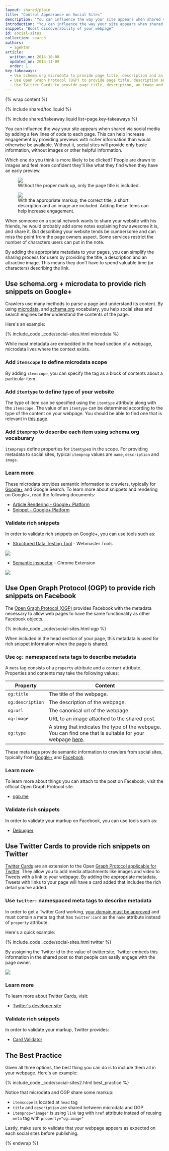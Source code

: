 ```yaml
---
layout: shared/plain
title: "Control Appearance on Social Sites"
description: "You can influence the way your site appears when shared via social media by adding a few lines of code to each page. This can help bring more people to your site by providing previews with richer information than would otherwise be available."
introduction: "You can influence the way your site appears when shared via social media by adding a few lines of code to each page. This can help bring more people to your site by providing previews with richer information than would otherwise be available."
snippet: "Boost discoverability of your webpage"
id: social-sites
collection: search
authors:
  - agektmr
article:
  written_on: 2014-10-08
  updated_on: 2014-11-09
  order: 1
key-takeaways:
  - Use schema.org microdata to provide page title, description and an image for Google+.
  - Use Open Graph Protocol (OGP) to provide page title, description and an image for Facebook.
  - Use Twitter Cards to provide page title, description, an image and a Twitter id for Twitter.
---
```


{% wrap content %}

{% include shared/toc.liquid %}

{% include shared/takeaway.liquid list=page.key-takeaways %}

You can influence the way your site appears when shared via social media by
adding a few lines of code to each page. This can help increase engagement by
providing previews with richer information than would otherwise be available.
Without it, social sites will provide only basic information, without images or
other helpful information.

Which one do you think is more likely to be clicked? People are drawn to images
and feel more confident they'll like what they find when they have an early
preview.

<div class="clear g-wide--pull-1">
  <div class="g--half">
    <figure class="fluid">
      <img src="imgs/gplus-snippet-1.png" srcset="imgs/gplus-snippet-1.png 1x,
       imgs/gplus-snippet-1-2x.png 2x" />
      <figcaption>Without the proper mark up, only the page title is
       included.</figcaption>
    </figure>
  </div>
  <div class="g--half g--last">
    <figure class="fluid">
      <img src="imgs/gplus-snippet-2.png" srcset="imgs/gplus-snippet-2.png 1x,
       imgs/gplus-snippet-2-2x.png 2x" />
      <figcaption>With the appropriate markup, the correct title, a short
       description and an image are included. Adding these items can help
       increase engagement.</figcaption>
    </figure>
  </div>
</div>

When someone on a social network wants to share your website with his friends,
he would probably add some notes explaining how awesome it is, and share it.
But describing your website tends be cumbersome and can miss the point from the
page owners aspect. Some services restrict the number of characters users can
put in the note.

By adding the appropriate metadata to your pages, you can simplify the sharing
process for users by providing the title, a description and an attractive
image. This means they don't have to spend valuable time (or characters)
describing the link.

## Use schema.org + microdata to provide rich snippets on Google+
Crawlers use many methods to parse a page and understand its content. By using
[microdata](http://www.w3.org/TR/microdata/), and
[schema.org](https://schema.org/) vocabulary, you help social sites and search
engines better understand the contents of the page.

Here's an example:

{% include_code _code/social-sites.html microdata %}

While most metadata are embedded in the head section of a webpage, microdata
lives where the context exists.

### Add `itemscope` to define microdata scope
By adding `itemscope`, you can specify the tag as a block of contents about a
particular item.

### Add `itemtype` to define type of your website
The type of item can be specified using the `itemtype` attribute along with the
`itemscope`. The value of an `itemtype` can be determined according to the type
of the content on your webpage. You should be able to find one that is relevant
in [this page](http://schema.org/docs/full.html).

### Add `itemprop` to describe each item using schema.org vocaburary
`itemprop`s define properties for `itemtype`s in the scope. For providing
metadata to social sites, typical `itemprop` values are `name`, `description`
and `image`.

### Learn more
These microdata provides semantic information to crawlers, typically for
[Google+](https://plus.google.com/) and Google Search. To learn more about
snippets and rendering on Google+, read the following documents:

* [Article Rendering - Google+ Platform](https://developers.google.com/+/web/snippet/article-rendering)
* [Snippet - Google+ Platform](https://developers.google.com/+/web/snippet/)

### Validate rich snippets
In order to validate rich snippets on Google+, you can use tools such as:

* [Structured Data Testing Tool](http://www.google.com/webmasters/tools/richsnippets) - Webmaster Tools  

<img src="imgs/webmaster-tools.png" srcset="imgs/webmaster-tools.png 1x, imgs/webmaster-tools-2x.png 2x" />

* [Semantic inspector](https://chrome.google.com/webstore/detail/semantic-inspector/jobakbebljifplmcapcooffdbdmfdbjh/reviews) - Chrome Extension  

<img src="imgs/semantic-inspector.png" srcset="imgs/semantic-inspector.png 1x, imgs/semantic-inspector-2x.png 2x" />

## Use Open Graph Protocol (OGP) to provide rich snippets on Facebook
The [Open Graph Protocol (OGP)](http://ogp.me/) provides Facebook with the
metadata necessary to allow web pages to have the same functionality as other
Facebook objects.

{% include_code _code/social-sites.html ogp %}

When included in the head section of your page, this metadata is used for rich
snippet information when the page is shared.

### Use `og:` namespaced `meta` tags to describe metadata
A `meta` tag consists of a `property` attribute and a `content` attribute.
Properties and contents may take the following values:

<table class="table-2">
  <colgroup>
    <col span="1">
    <col span="1">
  </colgroup>
  <thead>
    <tr>
      <th data-th="Property">Property</th>
      <th data-th="Content">Content</th>
    </tr>
  </thead>
  <tbody>
    <tr>
      <td data-th="Property"><code>og:title</code></td>
      <td data-th="Content">The title of the webpage.</td>
    </tr>
    <tr>
      <td data-th="Property"><code>og:description</code></td>
      <td data-th="Content">The description of the webpage.</td>
    </tr>
    <tr>
      <td data-th="Property"><code>og:url</code></td>
      <td data-th="Content">The canonical url of the webpage.</td>
    </tr>
    <tr>
      <td data-th="Property"><code>og:image</code></td>
      <td data-th="Content">URL to an image attached to the shared post.</td>
    </tr>
    <tr>
      <td data-th="Property"><code>og:type</code></td>
      <td data-th="Content">A string that indicates the type of the webpage. You can find one that is suitable for your webpage <a href="https://developers.facebook.com/docs/reference/opengraph/">here</a>.</td>
    </tr>
  </tbody>
</table>

These meta tags provide semantic information to crawlers from social sites,
typically from [Google+](https://plus.google.com/) and
[Facebook](https://www.facebook.com/).

### Learn more
To learn more about things you can attach to the post on Facebook, visit the
official Open Graph Protocol site.

* [ogp.me](http://ogp.me/)

### Validate rich snippets
In order to validate your markup on Facebook, you can use tools such as:

* [Debugger](https://developers.facebook.com/tools/debug/)

## Use Twitter Cards to provide rich snippets on Twitter
[Twitter Cards](https://dev.twitter.com/docs/cards) are an extension to the
Open [Graph Protocol applicable for Twitter](https://twitter.com/). They allow
you to add media attachments like images and video to Tweets with a link to
your webpage. By adding the appropriate metadata, Tweets with links to your
page will have a card added that includes the rich detail you've added.

### Use `twitter:` namespaced meta tags to describe metadata
In order to get a Twitter Card working, [your domain must be
approved](https://dev.twitter.com/docs/cards/validation/validator) and must
contain a meta tag that has `twitter:card` as the `name` attribute instead of
`property` attribute.

Here's a quick example:

{% include_code _code/social-sites.html twitter %}

By assigning the Twitter id to the value of twitter:site, Twitter embeds this
information in the shared post so that people can easily engage with the page
owner.

<img src="imgs/twitter-card.png" srcset="imgs/twitter-card.png 1x, imgs/twitter-card-2x.png 2x" />

### Learn more
To learn more about Twitter Cards, visit:

* [Twitter's developer site](https://dev.twitter.com/docs/cards)

### Validate rich snippets
In order to validate your markup, Twitter provides:

* [Card Validator](https://dev.twitter.com/docs/cards/validation/validator)

## The Best Practice
Given all three options, the best thing you can do is to include them all in
your webpage. Here's an example:

{% include_code _code/social-sites2.html best_practice %}

Notice that microdata and OGP share some markup:

* `itemscope` is located at `head` tag
* `title` and `description` are shared between microdata and OGP
* `itemprop="image"` is using `link` tag with `href` attribute instead of
reusing `meta` tag with `property="og:image"`

Lastly, make sure to validate that your webpage appears as expected on each
social sites before publishing.

{% endwrap %}
